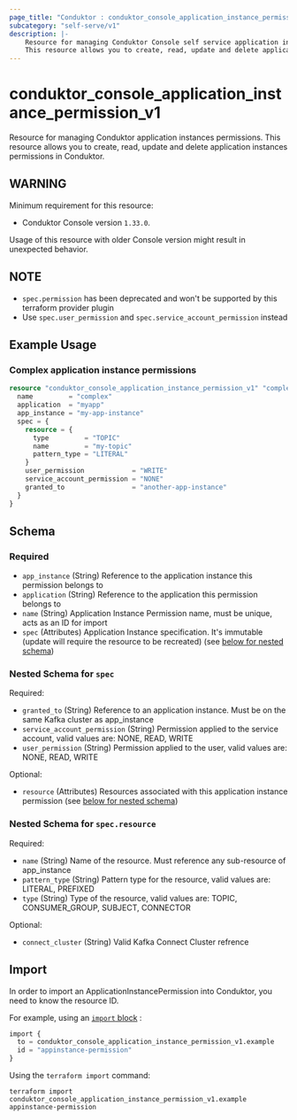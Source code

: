 ```yaml
---
page_title: "Conduktor : conduktor_console_application_instance_permission_v1 "
subcategory: "self-serve/v1"
description: |-
    Resource for managing Conduktor Console self service application instances permissions.
    This resource allows you to create, read, update and delete application instances permissions in Conduktor.
---
```


# conduktor_console_application_instance_permission_v1

Resource for managing Conduktor application instances permissions.
This resource allows you to create, read, update and delete application instances permissions in Conduktor.

## WARNING
Minimum requirement for this resource:
 - Conduktor Console version `1.33.0`.

Usage of this resource with older Console version might result in unexpected behavior.

## NOTE
 - `spec.permission` has been deprecated and won't be supported by this terraform provider plugin 
 - Use `spec.user_permission` and `spec.service_account_permission` instead 

## Example Usage

### Complex application instance permissions
```terraform
resource "conduktor_console_application_instance_permission_v1" "complex" {
  name         = "complex"
  application  = "myapp"
  app_instance = "my-app-instance"
  spec = {
    resource = {
      type         = "TOPIC"
      name         = "my-topic"
      pattern_type = "LITERAL"
    }
    user_permission            = "WRITE"
    service_account_permission = "NONE"
    granted_to                 = "another-app-instance"
  }
}
```


<!-- schema generated by tfplugindocs -->
## Schema

### Required

- `app_instance` (String) Reference to the application instance this permission belongs to
- `application` (String) Reference to the application this permission belongs to
- `name` (String) Application Instance Permission name, must be unique, acts as an ID for import
- `spec` (Attributes) Application Instance specification. It's immutable (update will require the resource to be recreated) (see [below for nested schema](#nestedatt--spec))

<a id="nestedatt--spec"></a>
### Nested Schema for `spec`

Required:

- `granted_to` (String) Reference to an application instance. Must be on the same Kafka cluster as app_instance
- `service_account_permission` (String) Permission applied to the service account, valid values are: NONE, READ, WRITE
- `user_permission` (String) Permission applied to the user, valid values are: NONE, READ, WRITE

Optional:

- `resource` (Attributes) Resources associated with this application instance permission (see [below for nested schema](#nestedatt--spec--resource))

<a id="nestedatt--spec--resource"></a>
### Nested Schema for `spec.resource`

Required:

- `name` (String) Name of the resource. Must reference any sub-resource of app_instance
- `pattern_type` (String) Pattern type for the resource, valid values are: LITERAL, PREFIXED
- `type` (String) Type of the resource, valid values are: TOPIC, CONSUMER_GROUP, SUBJECT, CONNECTOR

Optional:

- `connect_cluster` (String) Valid Kafka Connect Cluster refrence





## Import

In order to import an ApplicationInstancePermission into Conduktor, you need to know the resource ID.

For example, using an [`import` block](https://developer.hashicorp.com/terraform/language/import) :
```terraform
import {
  to = conduktor_console_application_instance_permission_v1.example
  id = "appinstance-permission"
}
```

Using the `terraform import` command:
```shell
terraform import conduktor_console_application_instance_permission_v1.example appinstance-permission
```
